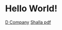 <!DOCTYPE html>
<html>
 <head>
    <meta charset="UTF-8">
    <title>My First Webpage</title>
  </head>
<body>
<h1>Hello World!</h1>

<a href="https://docs.google.com/spreadsheets/d/1ZJCOCny0aKyAMy7GRyRL9CTiqYsfdYo13yHSxpS2Yzw/edit?usp=drive_link">D Company</a>
<a href="https://drive.google.com/file/d/1_iS8JgjrzxosvLIIPaDQfdixTuqJPY7W/view?usp=drive_link">Shalla pdf</a>



</body>
</html>

